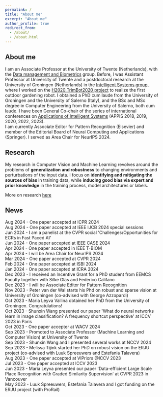 ```yaml
---
permalink: /
title: "About me"
excerpt: "About me"
author_profile: true
redirect_from: 
  - /about/
  - /about.html
---
```


About me
------
I am an Associate Professor at the University of Twente (Netherlands), with the [Data management and Biometrics](https://www.utwente.nl/en/eemcs/dmb/) group. Before, I was Assistant Professor at University of Twente and a postdoctoral research at the University of Groningen (Netherlands) in the [Intelligent Systems group](https://www.cs.rug.nl/is/), where I worked on the [H2020 TrimBot2020 project](http://trimbot2020.webhosting.rug.nl/) to realize the first outdoor gardening robot. I obtained a PhD cum laude from the University of Groningen and the University of Salerno (Italy), and the BSc and MSc degree in Computer Engineering from the University of Salerno, both cum laude. I have been General Co-chair of the series of international conferences on [Applications of Intelligent Systems](http://appis.webhosting.rug.nl/2023/) (APPIS 2018, 2019, 2020, 2022, 2023). \
I am currently Associate Editor for Pattern Recognition (Elsevier) and member of the Editorial Board of Neural Computing and Applications (Springer). I served as Area Chair for NeurIPS 2024.

Research
------
My research in Computer Vision and Machine Learning revolves around the problems of __generalization and robustness__ to changing environments and perturbations of the input data. I focus on __identifying and mitigating the sources of bias__ in training data, while __inducing good bias via expert and prior knowledge__ in the training process, model architectures or labels.

More on research [here](/research/) 

News
------
Aug 2024 - One paper accepted at ICPR 2024 \
Aug 2024 - One paper accepted at IEEE IJCB 2024 special sessions \
Jun 2024 - I am a panelist at the CVPR social 'Challenges/Opportunities for ECRs in Fast Paced AI' \
Jun 2024 - One paper accepted at IEEE CASE 2024 \
Apr 2024 - One paper accepted in IEEE T-BIOM \
Apr 2024 - I will be Area Chair for NeurIPS 2024 \
Mar 2024 - One paper accepted at CVPR 2024 \
Feb 2024 - One paper accepted at ISBI 2024 \
Jan 2024 - One paper accepted at ICRA 2024 \
Dec 2023 - I received an Incentive Grant for a PhD student from EEMCS Faculty together with Silke Glas and Federico Califano \
Dec 2023 - I will be Associate Editor for Pattern Recognition \
Nov 2023 - Peter van der Wal starts his Phd on robust and sparse vision at University of Groningen (co-advised with George Azzopardi) \
Oct 2023 - Maria Leyva Vallina obtained her PhD from the University of Groningen. Congratulations! \
Oct 2023 - Shunxin Wang presented our paper 'What do neural networks learn in image classification? A frequency shortcut perspective' at ICCV 2023 in Paris \
Oct 2023 - One paper accepter at WACV 2024   \
Sep 2023 - Promoted to Associate Professor (Machine Learning and Computer Vision) at University of Twente \
Sep 2023 - Shunxin Wang and I presented several works at NCCV 2024 \
Sep 2023 - Melissa Tijink started her PhD on robust vision on the ERJU project (co-advised with Luuk Spreeuwers and Estefania Talavera) \
Aug 2023 - One paper accepted at VIPriors @ICCV 2023 \
Jul 2023 - One paper accepted at ICCV 2023 \
Jun 2023 - Maria Leyva presented our paper 'Data-efficient Large Scale Place Recognition with Graded Similarity Supervision' at CVPR 2023 in Vancouver \
May 2023 - Luuk Spreeuwers, Estefania Talavera and I got funding on the ERJU project (with ProRail)
